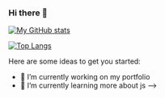 ### Hi there 👋

[![My GitHub stats](https://github-readme-stats.vercel.app/api?username=maximiliansteiger&theme=dracula)](https://github.com/anuraghazra/github-readme-stats)

[![Top Langs](https://github-readme-stats.vercel.app/api/top-langs/?username=maximiliansteiger&theme=dracula&layout=compact)](https://github.com/anuraghazra/github-readme-stats)



Here are some ideas to get you started:

- 🔭 I’m currently working on my portfolio
- 🌱 I’m currently learning more about js
-->



